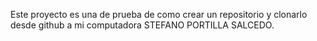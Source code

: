 Este proyecto es una de prueba de como crear un repositorio y clonarlo desde github a mi computadora STEFANO PORTILLA SALCEDO.

